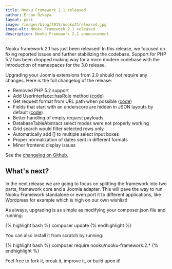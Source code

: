 ```yaml
---
title: Nooku Framework 2.1 released
author: Ercan Özkaya
layout: post
image: /images/blog/2015/nooku21released.jpg
image-alt: Nooku Framework 2.1 released
description: Nooku Framework 2.1 announcement 
---
```


Nooku framework 2.1 has just been released! In this release, we focused on fixing reported issues and further stabilizing the codebase. Support for PHP 5.2 has been dropped making way for a more modern codebase with the introduction of namespaces for the 3.0 release.

<!--more-->

Upgrading your Joomla extensions from 2.0 should not require any changes. Here is the full changelog of the release:

* Removed PHP 5.2 support
* Add UserInterface::hasRole method ([code](https://github.com/nooku/nooku-framework/blob/master/code/libraries/koowa/libraries/user/abstract.php#L135))
* Get request format from URL path when possible ([code](https://github.com/nooku/nooku-framework/blob/master/code/libraries/koowa/libraries/dispatcher/request/abstract.php#L731))
* Fields that start with an underscore are hidden in JSON layouts by default ([code](https://github.com/nooku/nooku-framework/blob/master/code/libraries/koowa/libraries/model/entity/abstract.php#L455))
* Better handling of empty request payloads
* DatabaseTableAbstract select modes were not properly working
* Grid search would filter selected rows only
* Automatically add [] to multiple select input boxes
* Proper normalization of dates sent in different formats
* Minor frontend display issues

See the [changelog on Github.](https://github.com/nooku/nooku-framework/releases/tag/v2.1.0)

## What's next?

In the next release we are going to focus on splitting the framework into two parts, framework core and a Joomla adapter. This will pave the way to run Nooku Framework standalone or even port it to different applications, like Wordpress for example which is high on our own wishlist!

As always, upgrading is as simple as modifying your composer.json file and running:
 
{% highlight bash %}
composer update
{% endhighlight %}

You can also install it from scratch by running:

{% highlight bash %}
composer require nooku/nooku-framework:2.*
{% endhighlight %}

Feel free to fork it, break it, improve it, or build upon it!
